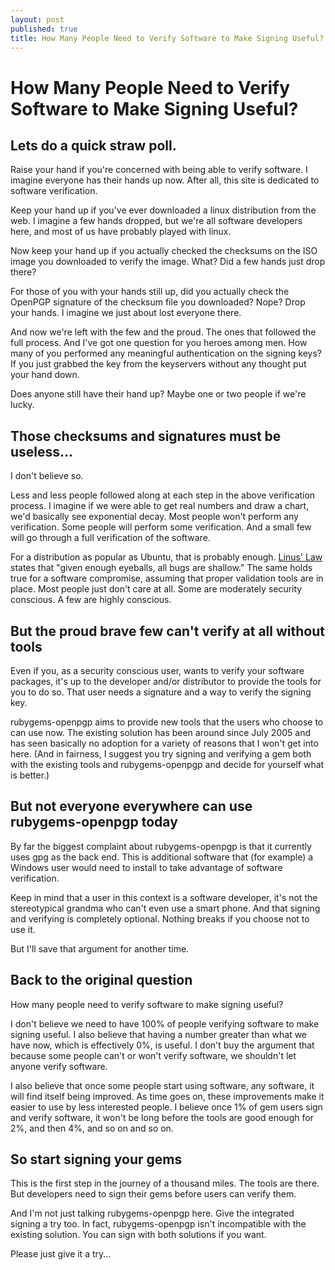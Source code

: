 ```yaml
---
layout: post
published: true
title: How Many People Need to Verify Software to Make Signing Useful?
---
```


How Many People Need to Verify Software to Make Signing Useful?
===============================================================

## Lets do a quick straw poll.

Raise your hand if you're concerned with being able to verify
software.  I imagine everyone has their hands up now.  After all,
this site is dedicated to software verification.

Keep your hand up if you've ever downloaded a linux distribution from
the web.  I imagine a few hands dropped, but we're all software
developers here, and most of us have probably played with linux.

Now keep your hand up if you actually checked the checksums on the ISO
image you downloaded to verify the image.  What? Did a few hands just
drop there?

For those of you with your hands still up, did you actually check the
OpenPGP signature of the checksum file you downloaded?  Nope?  Drop
your hands.  I imagine we just about lost everyone there.

And now we're left with the few and the proud.  The ones that followed
the full process.  And I've got one question for you heroes among men.
How many of you performed any meaningful authentication on the signing
keys?  If you just grabbed the key from the keyservers without any
thought put your hand down.

Does anyone still have their hand up?  Maybe one or two people if
we're lucky.

## Those checksums and signatures must be useless...

I don't believe so.

Less and less people followed along at each step in the above
verification process.  I imagine if we were able to get real numbers
and draw a chart, we'd basically see exponential decay.  Most people
won't perform any verification.  Some people will perform some
verification.  And a small few will go through a full verification of
the software.

For a distribution as popular as Ubuntu, that is probably enough.
[Linus' Law](http://en.wikipedia.org/wiki/Linus%27s_Law) states that
"given enough eyeballs, all bugs are shallow."  The same holds true
for a software compromise, assuming that proper validation tools are
in place.  Most people just don't care at all.  Some are moderately
security conscious.  A few are highly conscious.

## But the proud brave few can't verify at all without tools

Even if you, as a security conscious user, wants to verify your
software packages, it's up to the developer and/or distributor to
provide the tools for you to do so.  That user needs a signature and a
way to verify the signing key.

rubygems-openpgp aims to provide new tools that the users who choose to
can use now.  The existing solution has been around since July 2005
and has seen basically no adoption for a variety of reasons that I
won't get into here.  (And in fairness, I suggest you try signing and
verifying a gem both with the existing tools and rubygems-openpgp and
decide for yourself what is better.)

## But not everyone everywhere can use rubygems-openpgp today

By far the biggest complaint about rubygems-openpgp is that it
currently uses gpg as the back end.  This is additional software that
(for example) a Windows user would need to install to take advantage
of software verification.

Keep in mind that a user in this context is a software developer, it's
not the stereotypical grandma who can't even use a smart phone.  And
that signing and verifying is completely optional.  Nothing breaks if
you choose not to use it.

But I'll save that argument for another time.


## Back to the original question

How many people need to verify software to make signing useful?

I don't believe we need to have 100% of people verifying software to
make signing useful.  I also believe that having a number greater than
what we have now, which is effectively 0%, is useful.  I don't buy the
argument that because some people can't or won't verify software, we
shouldn't let anyone verify software.

I also believe that once some people start using software, any
software, it will find itself being improved.  As time goes on, these
improvements make it easier to use by less interested people.  I
believe once 1% of gem users sign and verify software, it won't be
long before the tools are good enough for 2%, and then 4%, and so on
and so on.

## So start signing your gems

This is the first step in the journey of a thousand miles.  The tools
are there.  But developers need to sign their gems before users can
verify them.

And I'm not just talking rubygems-openpgp here.  Give the integrated
signing a try too. In fact, rubygems-openpgp isn't incompatible with
the existing solution.  You can sign with both solutions if you want.

Please just give it a try...
